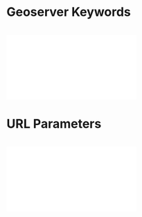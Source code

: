 

# Geoserver Keywords
<br />![geoserver keywords](GeoserverKeywords.md "Geoserver Keywords")

# URL Parameters
<br />![url parameters](URLParameters.md "URL Parameters")

